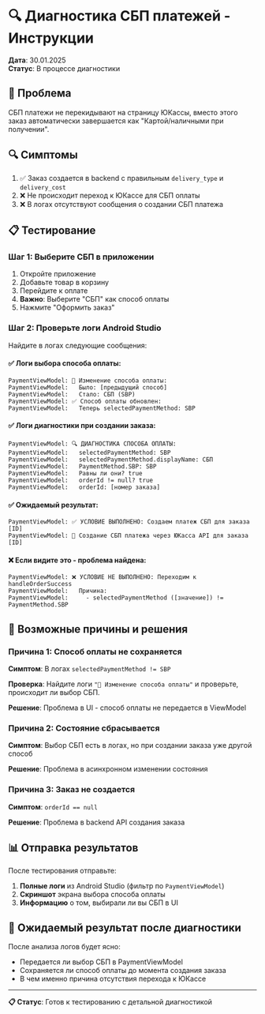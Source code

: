 # 🔍 Диагностика СБП платежей - Инструкции

**Дата**: 30.01.2025  
**Статус**: В процессе диагностики  

## 🚨 Проблема

СБП платежи не перекидывают на страницу ЮКассы, вместо этого заказ автоматически завершается как "Картой/наличными при получении".

## 🔍 Симптомы

1. ✅ Заказ создается в backend с правильным `delivery_type` и `delivery_cost`
2. ❌ Не происходит переход к ЮКассе для СБП оплаты
3. ❌ В логах отсутствуют сообщения о создании СБП платежа

## 📋 Тестирование

### Шаг 1: Выберите СБП в приложении

1. Откройте приложение
2. Добавьте товар в корзину
3. Перейдите к оплате
4. **Важно**: Выберите "СБП" как способ оплаты
5. Нажмите "Оформить заказ"

### Шаг 2: Проверьте логи Android Studio

Найдите в логах следующие сообщения:

#### ✅ Логи выбора способа оплаты:
```
PaymentViewModel: 🔄 Изменение способа оплаты:
PaymentViewModel:   Было: [предыдущий способ]
PaymentViewModel:   Стало: СБП (SBP)
PaymentViewModel: ✅ Способ оплаты обновлен:
PaymentViewModel:   Теперь selectedPaymentMethod: SBP
```

#### ✅ Логи диагностики при создании заказа:
```
PaymentViewModel: 🔍 ДИАГНОСТИКА СПОСОБА ОПЛАТЫ:
PaymentViewModel:   selectedPaymentMethod: SBP
PaymentViewModel:   selectedPaymentMethod.displayName: СБП
PaymentViewModel:   PaymentMethod.SBP: SBP
PaymentViewModel:   Равны ли они? true
PaymentViewModel:   orderId != null? true
PaymentViewModel:   orderId: [номер заказа]
```

#### ✅ Ожидаемый результат:
```
PaymentViewModel: ✅ УСЛОВИЕ ВЫПОЛНЕНО: Создаем платеж СБП для заказа [ID]
PaymentViewModel: 🔄 Создание СБП платежа через ЮКасса API для заказа [ID]
```

#### ❌ Если видите это - проблема найдена:
```
PaymentViewModel: ❌ УСЛОВИЕ НЕ ВЫПОЛНЕНО: Переходим к handleOrderSuccess
PaymentViewModel:   Причина:
PaymentViewModel:     - selectedPaymentMethod ([значение]) != PaymentMethod.SBP
```

## 🔧 Возможные причины и решения

### Причина 1: Способ оплаты не сохраняется

**Симптом**: В логах `selectedPaymentMethod != SBP`

**Проверка**: Найдите логи `"🔄 Изменение способа оплаты"` и проверьте, происходит ли выбор СБП.

**Решение**: Проблема в UI - способ оплаты не передается в ViewModel

### Причина 2: Состояние сбрасывается

**Симптом**: Выбор СБП есть в логах, но при создании заказа уже другой способ

**Решение**: Проблема в асинхронном изменении состояния

### Причина 3: Заказ не создается

**Симптом**: `orderId == null`

**Решение**: Проблема в backend API создания заказа

## 📊 Отправка результатов

После тестирования отправьте:

1. **Полные логи** из Android Studio (фильтр по `PaymentViewModel`)
2. **Скриншот** экрана выбора способа оплаты
3. **Информацию** о том, выбирали ли вы СБП в UI

## 🎯 Ожидаемый результат после диагностики

После анализа логов будет ясно:
- Передается ли выбор СБП в PaymentViewModel
- Сохраняется ли способ оплаты до момента создания заказа
- В чем именно причина отсутствия перехода к ЮКассе

---

**📋 Статус**: Готов к тестированию с детальной диагностикой 
